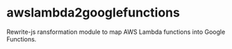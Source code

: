 # awslambda2googlefunctions
Rewrite-js ransformation module to map AWS Lambda functions into Google Functions.
